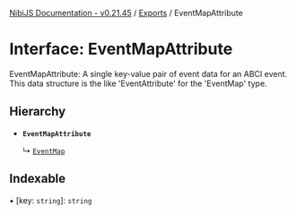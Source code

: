 [NibiJS Documentation - v0.21.45](../intro.md) / [Exports](../modules.md) / EventMapAttribute

# Interface: EventMapAttribute

EventMapAttribute: A single key-value pair of event data for an ABCI event.
This data structure is the like 'EventAttribute' for the 'EventMap' type.

## Hierarchy

- **`EventMapAttribute`**

  ↳ [`EventMap`](EventMap.md)

## Indexable

▪ [key: `string`]: `string`
